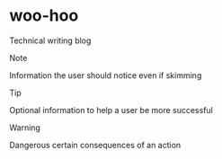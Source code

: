 # woo-hoo
Technical writing blog

> [!NOTE]
> Information the user should notice even if skimming

> [!TIP]
> Optional information to help a user be more successful

> [!WARNING]
> Dangerous certain consequences of an action

